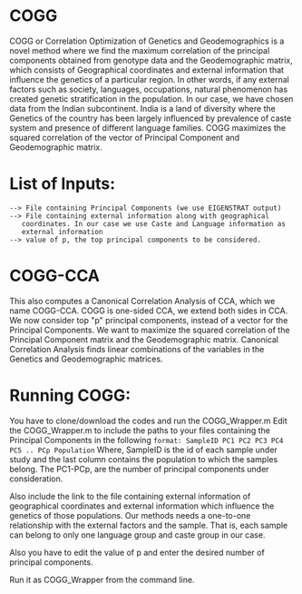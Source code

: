 # COGG
COGG or Correlation Optimization of Genetics and Geodemographics is a novel method where we find the 
maximum correlation of the principal components obtained from genotype data and the Geodemographic matrix,
which consists of Geographical coordinates and external information that influence the genetics of a particular 
region. In other words, if any external factors such as society, languages, occupations, natural phenomenon
has created genetic stratification in the population. 
In our case, we have chosen data from the Indian subcontinent. India is a land of diversity where the Genetics 
of the country has been largely influenced by prevalence of caste system and presence of different language 
families. 
COGG maximizes the squared correlation of the vector of Principal Component and Geodemographic matrix.


# List of Inputs: 
 ````
--> File containing Principal Components (we use EIGENSTRAT output)
--> File containing external information along with geographical
    coordinates. In our case we use Caste and Language information as
    external information
--> value of p, the top principal components to be considered. 
```` 

# COGG-CCA
This also computes a Canonical Correlation Analysis of CCA, which we name COGG-CCA. COGG is one-sided CCA, 
we extend both sides in CCA. We now consider top "p" principal components, instead of a vector for the 
Principal Components. We want to maximize the squared correlation of the Principal Component matrix and 
the Geodemographic matrix. Canonical Correlation Analysis finds linear combinations of the variables 
in the Genetics and Geodemographic matrices.

# Running COGG: 

You have to clone/download the codes and run the COGG_Wrapper.m 
Edit the COGG_Wrapper.m to include the paths to your files containing the Principal Components in the following
````format: SampleID PC1 PC2 PC3 PC4 PC5 .. PCp Population````
Where, SampleID is the id of each sample under study and the last column contains the population to which the 
samples belong. The PC1-PCp, are the number of principal components under consideration. 

Also include the link to the file containing external information of geographical coordinates and external 
information which influence the genetics of those populations. Our methods needs a one-to-one relationship
with the external factors and the sample. That is, each sample can belong to only one language group and caste 
group in our case. 

Also you have to edit the value of p and enter the desired number of principal components. 

Run it as COGG_Wrapper from the command line. 
